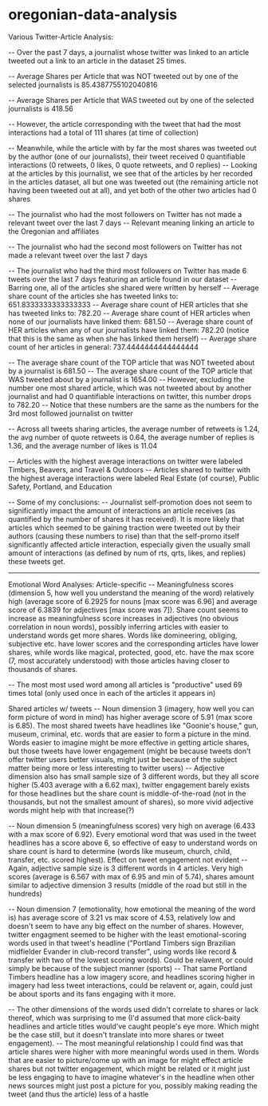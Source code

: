# oregonian-data-analysis

Various Twitter-Article Analysis:

-- Over the past 7 days, a journalist whose twitter was linked to an article tweeted out a link to an article in the dataset 25 times.

-- Average Shares per Article that was NOT tweeted out by one of the selected journalists is 85.4387755102040816

-- Average Shares per Article that WAS tweeted out by one of the selected journalists is 418.56

   -- However, the article corresponding with the tweet that had the most interactions had a total of 111 shares (at time of collection)
   
   -- Meanwhile, while the article with by far the most shares was tweeted out by the author (one of our journalists), their tweet
      received 0 quantifiable interactions (0 retweets, 0 likes, 0 quote retweets, and 0 replies)
      -- Looking at the articles by this journalist, we see that of the articles by her recorded in the articles dataset, all but one was
         tweeted out (the remaining article not having been tweeted out at all), and yet both of the other two articles had 0 shares
       
-- The journalist who had the most followers on Twitter has not made a relevant tweet over the last 7 days
   -- Relevant meaning linking an article to the Oregonian and affiliates
   
-- The journalist who had the second most followers on Twitter has not made a relevant tweet over the last 7 days

-- The journalist who had the third most followers on Twitter has made 6 tweets over the last 7 days featuring an article found in
   our dataset
   -- Barring one, all of the articles she shared were written by herself
   -- Average share count of the articles she has tweeted links to: 651.8333333333333333
   -- Average share count of HER articles that she has tweeted links to: 782.20
   -- Average share count of HER articles when none of our journalists have linked them: 681.50
   -- Average share count of HER articles when any of our journalists have linked them: 782.20
      (notice that this is the same as when she has linked them herself)
   -- Average share count of her articles in general: 737.4444444444444444
   
   
-- The average share count of the TOP article that was NOT tweeted about by a journalist is 681.50
-- The average share count of the TOP article that WAS tweeted about by a journalist is 1654.00
   -- However, excluding the number one most shared article, which was not tweeted about by another journalist and had 0 quantifiable 
      interactions on twitter, this number drops to 782.20
   -- Notice that these numbers are the same as the numbers for the 3rd most followed journalist on twitter

-- Across all tweets sharing articles, the average number of retweets is 1.24, the avg number of quote retweets is 0.64, the average
   number of replies is 1.36, and the average number of likes is 11.04

-- Articles with the highest average interactions on twitter were labeled Timbers, Beavers, and Travel & Outdoors
-- Articles shared to twitter with the highest average interactions were labeled Real Estate (of course), Public Safety, 
   Portland, and Education

-- Some of my conclusions:
   -- Journalist self-promotion does not seem to significantly impact the amount of interactions an article receives (as quantified
      by the number of shares it has received). It is more likely that articles which seemed to be gaining traction were tweeted out
      by their authors (causing these numbers to rise) than that the self-promo itself significantly affected article interaction,
      especially given the usually small amount of interactions (as defined by num of rts, qrts, likes, and replies) these tweets
      get.



------------------------
Emotional Word Analyses:
Article-specific
-- Meaningfulness scores (dimension 5, how well you understand the meaning of the word) relatively high (average score of 6.2925 for nouns [max score was 6.96] and average score of 6.3839 for adjectives [max score was 7]). Share count seems to increase as meaningfulness score increases in adjectives (no obvious correlation in noun words), possibly inferring articles with easier to understand words get more shares. Words like domineering, obliging, subjective etc. have lower scores and the corresponding articles have lower shares, while words like magical, protected, good, etc. have the max score (7, most accurately understood) with those articles having closer to thousands of shares.

-- The most most used word among all articles is "productive" used 69 times total (only used once in each of the articles it appears in)

Shared articles w/ tweets
-- Noun dimension 3 (imagery, how well you can form picture of word in mind) has higher average score of 5.91 (max score is 6.85). The most shared tweets have headlines like "Goonie's house," gun, museum, criminal, etc. words that are easier to form a picture in the mind. Words easier to imagine might be more effective in getting article shares, but those tweets have lower engagement (might be because tweets don't offer twitter users better visuals, might just be because of the subject matter being more or less interesting to twitter users)
   -- Adjective dimension also has small sample size of 3 different words, but they all score higher (5.403 average with a 6.62 max), twitter         engagement barely exists for those headlines but the share count is middle-of-the-road (not in the thousands, but not the smallest amount       of shares), so more vivid adjective words might help with that increase(?)

-- Noun dimension 5 (meaningfulness scores) very high on average (6.433 with a max score of 6.92). Every emotional word that was used in the tweet headlines has a score above 6, so effective of easy to understand words on share count is hard to determine (words like museum, church, child, transfer, etc. scored highest). Effect on tweet engagement not evident
   -- Again, adjective sample size is 3 different words in 4 articles. Very high scores (average is 6.567 with max of 6.95 and min of 5.74), shares amount similar to adjective dimension 3 results (middle of the road but still in the hundreds)

-- Noun dimension 7 (emotionality, how emotional the meaning of the word is) has average score of 3.21 vs max score of 4.53, relatively low and doesn't seem to have any big effect on the number of shares. However, twitter engagment seemed to be higher with the least emotional-scoring words used in that tweet's headline ("Portland Timbers sign Brazilian midfielder Evander in club-record transfer", using words like record & transfer with two of the lowest scoring words). Could be relavent, or could simply be because of the subject manner (sports)
   -- That same Portland Timbers headline has a low imagery score, and headlines scoring higher in imagery had less tweet interactions, could be       relavent or, again, could just be about sports and its fans engaging with it more.
   
   

-- The other dimensions of the words used didn't correlate to shares or lack thereof, which was surprising to me (I'd assumed that more click-baity headlines and article titles would've caught people's eye more. Which might be the case still, but it doesn't translate into more shares or tweet engagement).
-- The most meaningful relationship I could find was that article shares were higher with more meaningful words used in them. Words that are easier to picture/come up with an image for might effect article shares but not twitter engagement, which might be related or it might just be less engaging to have to imagine whatever's in the headline when other news sources might just post a picture for you, possibly making reading the tweet (and thus the article) less of a hastle
